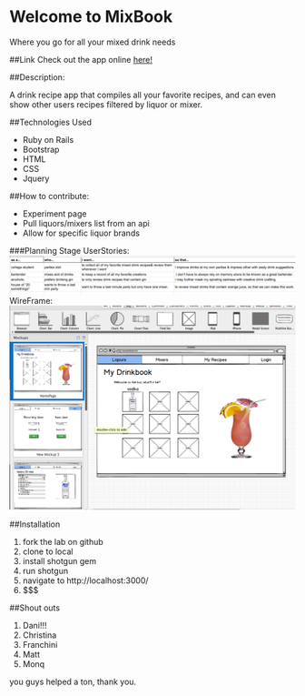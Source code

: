 # Welcome to MixBook
Where you go for all your mixed drink needs

##Link
Check out the app online [here!](https://pacific-chamber-89211.herokuapp.com)

##Description:

A drink recipe app that compiles all your favorite recipes, and can even show other users recipes filtered by liquor or mixer.

##Technologies Used

 - Ruby on Rails
 - Bootstrap
 - HTML
 - CSS
 - Jquery

##How to contribute:
 - Experiment page
 - Pull liquors/mixers list from an api
 - Allow for specific liquor brands

###Planning Stage
UserStories:
![picture alt](app/assets/images/UserStories.png?raw=true)
WireFrame:
![picture alt](app/assets/images/WireFrame.png?raw=true)

##Installation

1. fork the lab on github
2. clone to local
3. install shotgun gem
4. run shotgun
5. navigate to http://localhost:3000/
6. $$$

##Shout outs
 1. Dani!!!
 2. Christina
 3. Franchini
 4. Matt
 5. Monq

 you guys helped a ton, thank you.

